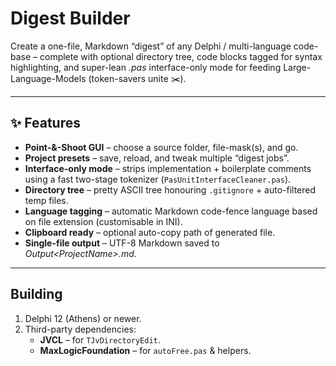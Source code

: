 # Digest Builder

Create a one-file, Markdown “digest” of any Delphi / multi-language code-base – complete with optional directory tree, code blocks tagged for syntax highlighting, and super-lean *.pas* interface-only mode for feeding Large-Language-Models (token-savers unite ✂️).

---

## ✨ Features
* **Point-&-Shoot GUI** – choose a source folder, file-mask(s), and go.
* **Project presets** – save, reload, and tweak multiple “digest jobs”.
* **Interface-only mode** – strips implementation + boilerplate comments using a fast two-stage tokenizer (`PasUnitInterfaceCleaner.pas`).
* **Directory tree** – pretty ASCII tree honouring `.gitignore` + auto-filtered temp files.
* **Language tagging** – automatic Markdown code-fence language based on file extension (customisable in INI).
* **Clipboard ready** – optional auto-copy path of generated file.
* **Single-file output** – UTF-8 Markdown saved to *Output\<ProjectName>.md*.

---

## Building
1. Delphi 12 (Athens) or newer.  
2. Third-party dependencies:  
   * **JVCL** – for `TJvDirectoryEdit`.  
   * **MaxLogicFoundation** – for `autoFree.pas` & helpers.  

